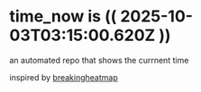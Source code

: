 # time_now is (( 2025-10-03T03:15:00.620Z ))

an automated repo that shows the currnent time

inspired by [breakingheatmap](https://github.com/breakingheatmap/breakingheatmap)